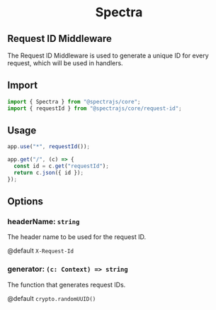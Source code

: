<h1 align="center">Spectra</h1>

## Request ID Middleware

The Request ID Middleware is used to generate a unique ID for
every request, which will be used in handlers.

## Import

```ts
import { Spectra } from "@spectrajs/core";
import { requestId } from "@spectrajs/core/request-id";
```

## Usage

```ts
app.use("*", requestId());

app.get("/", (c) => {
  const id = c.get("requestId");
  return c.json({ id });
});
```

## Options

### headerName: `string`

The header name to be used for the request ID.

@default `X-Request-Id`

### generator: `(c: Context) => string`

The function that generates request IDs.

@default `crypto.randomUUID()`
